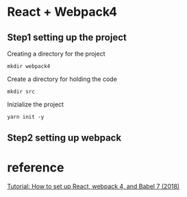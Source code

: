 # React + Webpack4
## Step1 setting up the project
Creating a directory for the project
```
mkdir webpack4
```
Create a directory for holding the code
```
mkdir src
```
Inizialize the project
```
yarn init -y
```

## Step2 setting up webpack

# reference
[Tutorial: How to set up React, webpack 4, and Babel 7 (2018)](https://www.valentinog.com/blog/react-webpack-babel/)